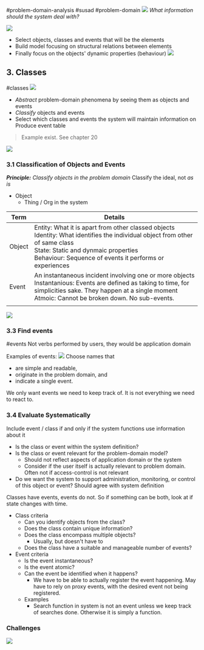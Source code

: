 #problem-domain-analysis #susad #problem-domain
![](Pasted%20image%2020230909150902.png)
*What information should the system deal with?*

![](Pasted%20image%2020230909151204.png)
- Select objects, classes and events that will be the elements
- Build model focusing on structural relations between elements
- Finally focus on the objects' dynamic properties (behaviour)
![](Pasted%20image%2020230909151405.png)

## 3. Classes
#classes
![](Pasted%20image%2020230909151430.png)
- *Abstract* problem-domain phenomena by seeing them as objects and events
- *Classify* objects and events
- Select which classes and events the system will maintain information on
Produce event table

> Example exist. See chapter 20

![](Pasted%20image%2020230909151741.png)

### 3.1 Classification of Objects and Events
***Principle:** Classify objects in the problem domain*
Classify the ideal, not *as is*

- Object
	- Thing / Org in the system


| Term   | Details                                                 |
| ------ | ------------------------------------------------------- |
| Object | Entity: What it is apart from other classed objects <br> Identity: What identifies the individual object from other of same class<br> State: Static and dynmaic properties<br>Behaviour: Sequence of events it performs or experiences                                  |
| Event  | An instantaneous incident involving one or more objects<br>Instantanious: Events are defined as taking to time, for simplicities sake. They happen at a single moment<br>Atmoic: Cannot be broken down. No sub-events. |
|        |                                                         |

![](Pasted%20image%2020230909152843.png)

### 3.3 Find events
#events
Not verbs performed by users, they would be application domain

Examples of events:
![](Pasted%20image%2020230909153149.png)
Choose names that
- are simple and readable,
- originate in the problem domain, and
- indicate a single event.

We only want events we need to keep track of. It is not everything we need to react to.
### 3.4 Evaluate Systematically
Include event / class if and only if the system functions use information about it
- Is the class or event within the system definition?
- Is the class or event relevant for the problem-domain model?
	- Should not reflect aspects of application domain or the system
	- Consider if the user itself is actually relevant to problem domain. Often not if access-control is not relevant
- Do we want the system to support administration, monitoring, or control of this object or event?
Should agree with system definition

Classes have events, events do not. So if something can be both, look at if state changes with time.

- Class criteria
	- Can you identify objects from the class?
	- Does the class contain unique information?
	- Does the class encompass multiple objects?
		- Usually, but doesn't have to
	- Does the class have a suitable and manageable number of events?
- Event criteria
	- Is the event instantaneous?
	- Is the event atomic?
	- Can the event be identified when it happens?
		- We have to be able to actually register the event happening. May have to rely on proxy events, with the desired event not being registered.
	- Examples
		- Search function in system is not an event unless we keep track of searches done. Otherwise it is simply a function.

### Challenges
![](Pasted%20image%2020230911094812.png)
